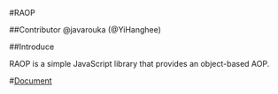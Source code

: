 #RAOP

##Contributor
@javarouka (@YiHanghee)

##Introduce

RAOP is a simple JavaScript library that provides an object-based AOP.

#[Document](http://javarouka.github.io/raop.js/)
